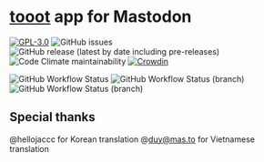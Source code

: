 # [tooot](https://tooot.app/) app for Mastodon

[![GPL-3.0](https://img.shields.io/github/license/tooot-app/push)](LICENSE) ![GitHub issues](https://img.shields.io/github/issues/tooot-app/app) ![GitHub release (latest by date including pre-releases)](https://img.shields.io/github/v/release/tooot-app/app?include_prereleases) ![Code Climate maintainability](https://img.shields.io/codeclimate/maintainability/tooot-app/app) [![Crowdin](https://badges.crowdin.net/tooot/localized.svg)](https://crowdin.tooot.app/project/tooot)

![GitHub Workflow Status](https://img.shields.io/github/workflow/status/tooot-app/app/build) ![GitHub Workflow Status (branch)](https://img.shields.io/github/workflow/status/tooot-app/app/build/candidate?label=build%20candidate) ![GitHub Workflow Status (branch)](https://img.shields.io/github/workflow/status/tooot-app/app/build/release?label=build%20release)

## Special thanks

@hellojaccc for Korean translation
@duy@mas.to for Vietnamese translation